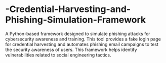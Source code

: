 # -Credential-Harvesting-and-Phishing-Simulation-Framework
A Python-based framework designed to simulate phishing attacks for cybersecurity awareness and training. This tool provides a fake login page for credential harvesting and automates phishing email campaigns to test the security awareness of users. This framework helps identify vulnerabilities related to social engineering tactics.

